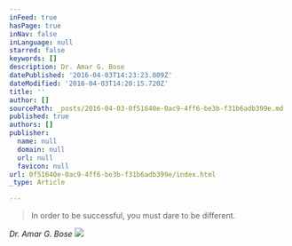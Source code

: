 ```yaml
---
inFeed: true
hasPage: true
inNav: false
inLanguage: null
starred: false
keywords: []
description: Dr. Amar G. Bose
datePublished: '2016-04-03T14:23:23.009Z'
dateModified: '2016-04-03T14:20:15.720Z'
title: ''
author: []
sourcePath: _posts/2016-04-03-0f51640e-0ac9-4ff6-be3b-f31b6adb399e.md
published: true
authors: []
publisher:
  name: null
  domain: null
  url: null
  favicon: null
url: 0f51640e-0ac9-4ff6-be3b-f31b6adb399e/index.html
_type: Article

---
```

> In order to be successful, you must dare to be different.

_Dr. Amar G. Bose_
![](https://the-grid-user-content.s3-us-west-2.amazonaws.com/363a4171-ff6e-4bf6-b1b6-48e04b22bfbf.png)